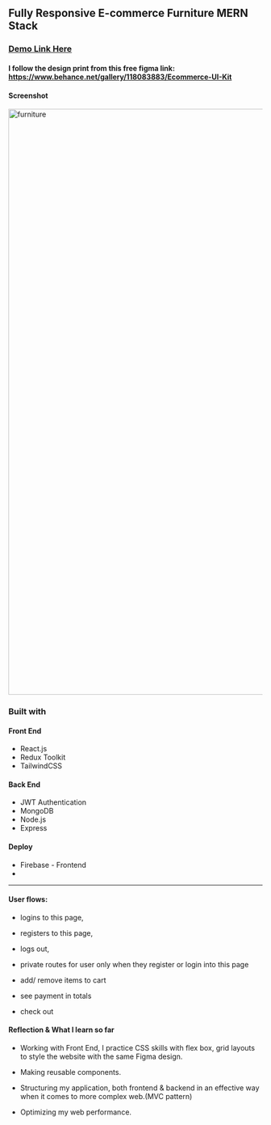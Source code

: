 ## Fully Responsive E-commerce Furniture MERN Stack
### [Demo Link Here](https://frontend-furniture.firebaseapp.com/)
#### I follow the design print from this free figma link: https://www.behance.net/gallery/118083883/Ecommerce-UI-Kit
#### Screenshot

<img width="1159" alt="furniture" src="https://github.com/linhngkh/MERN-Ecommerce-Furniture/assets/44481142/710473cd-cb6c-413e-8a0a-29631abb04f0">

### Built with
#### Front End
* React.js 
* Redux Toolkit
* TailwindCSS

#### Back End
* JWT Authentication
* MongoDB
* Node.js
* Express
#### Deploy
* Firebase - Frontend
* 
---
#### User flows: 
 * logins to this page, 
 * registers to this page, 
 * logs out,
 * private routes for user only when they register or login into this page

 * add/ remove items to cart
 * see payment in totals
 * check out

#### Reflection & What I learn so far
* Working with Front End, I practice CSS skills with flex box, grid layouts to style the website with the same Figma design.

* Making reusable components.

* Structuring my application, both frontend & backend in an effective way when it comes to more complex web.(MVC pattern)

* Optimizing my web performance. 
